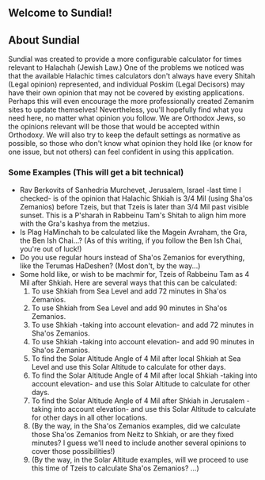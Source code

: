 ## Welcome to Sundial!

## About Sundial
Sundial was created to provide a more configurable calculator for times relevant to Halachah (Jewish Law.) One of the problems we noticed was that the available Halachic times calculators don't always have every Shitah (Legal opinion) represented, and individual Poskim (Legal Decisors) may have their own opinion that may not be covered by existing applications. Perhaps this will even encourage the more professionally created Zemanim sites to update themselves! Nevertheless, you'll hopefully find what you need here, no matter what opinion you follow. We are Orthodox Jews, so the opinions relevant will be those that would be accepted within Orthodoxy. We will also try to keep the default settings as normative as possible, so those who don't know what opinion they hold like (or know for one issue, but not others) can feel confident in using this application.

### Some Examples (This will get a bit technical)
- Rav Berkovits of Sanhedria Murchevet, Jerusalem, Israel -last time I checked- is of the opinion that Halachic Shkiah is 3/4 Mil (using Sha'os Zemanios) before Tzeis, but that Tzeis is later than 3/4 Mil past visible sunset. This is a P'sharah in Rabbeinu Tam's Shitah to align him more with the Gra's kashya from the metzius.
- Is Plag HaMinchah to be calculated like the Magein Avraham, the Gra, the Ben Ish Chai...? (As of this writing, if you follow the Ben Ish Chai, you're out of luck!)
- Do you use regular hours instead of Sha'os Zemanios for everything, like the Terumas HaDeshen? (Most don't, by the way...)
- Some hold like, or wish to be machmir for, Tzeis of Rabbeinu Tam as 4 Mil after Shkiah. Here are several ways that this can be calculated:
  1. To use Shkiah from Sea Level and add 72 minutes in Sha'os Zemanios.
  3. To use Shkiah from Sea Level and add 90 minutes in Sha'os Zemanios.
  2. To use Shkiah -taking into account elevation- and add 72 minutes in Sha'os Zemanios.
  4. To use Shkiah -taking into account elevation- and add 90 minutes in Sha'os Zemanios.
  5. To find the Solar Altitude Angle of 4 Mil after local Shkiah at Sea Level and use this Solar Altitude to calculate for other days.
  6. To find the Solar Altitude Angle of 4 Mil after local Shkiah -taking into account elevation- and use this Solar Altitude to calculate for other days.
  7. To find the Solar Altitude Angle of 4 Mil after Shkiah in Jerusalem -taking into account elevation- and use this Solar Altitude to calculate for other days in all other locations.
  8. (By the way, in the Sha'os Zemanios examples, did we calculate those Sha'os Zemanios from Neitz to Shkiah, or are they fixed minutes? I guess we'll need to include another several opinions to cover those possibilities!)
  9. (By the way, in the Solar Altitude examples, will we proceed to use this time of Tzeis to calculate Sha'os Zemanios? ...)
 
